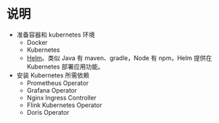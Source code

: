 # 说明

* 准备容器和 kubernetes 环境
  * Docker
  * Kubernetes
  * [Helm](https://helm.sh/)。类似 Java 有 maven、gradle，Node 有 npm，Helm 提供在 Kubernetes 部署应用功能。
* 安装 Kubernetes 所需依赖
  * Prometheus Operator
  * Grafana Operator
  * Nginx Ingress Controller
  * Flink Kubernetes Operator
  * Doris Operator
